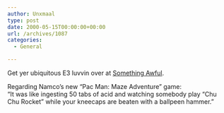 ```yaml
---
author: Unxmaal
type: post
date: 2000-05-15T00:00:00+00:00
url: /archives/1087
categories:
  - General

---
```

Get yer ubiquitous E3 luvvin over at <a target="_blank" href="http://www.somethingawful.com/">Something Awful</a>. 

Regarding Namco&#8217;s new &#8220;Pac Man: Maze Adventure&#8221; game:  
&#8220;It was like ingesting 50 tabs of acid and watching somebody play &#8220;Chu Chu Rocket&#8221; while your kneecaps are beaten with a ballpeen hammer.&#8221;